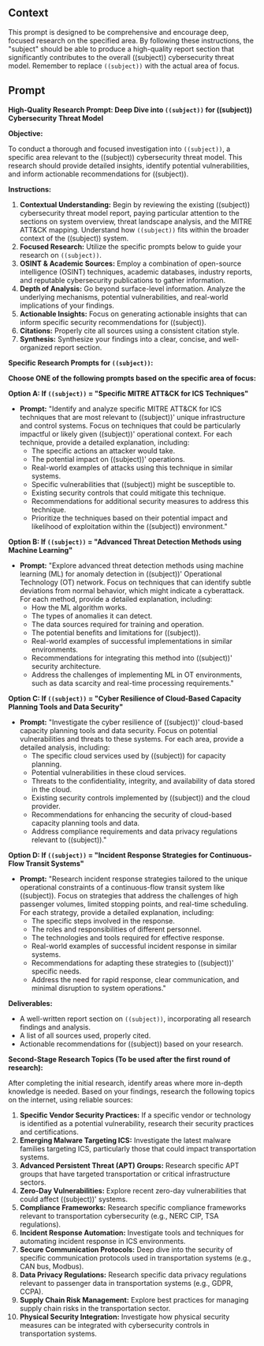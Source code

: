 
## Context
This prompt is designed to be comprehensive and encourage deep, focused research on the specified area. By following these instructions, the "subject" should be able to produce a high-quality report section that significantly contributes to the overall ((subject)) cybersecurity threat model. Remember to replace `((subject))` with the actual area of focus.

## Prompt

**High-Quality Research Prompt: Deep Dive into `((subject))` for ((subject)) Cybersecurity Threat Model**

**Objective:**

To conduct a thorough and focused investigation into `((subject))`, a specific area relevant to the ((subject)) cybersecurity threat model. This research should provide detailed insights, identify potential vulnerabilities, and inform actionable recommendations for ((subject)).

**Instructions:**

1.  **Contextual Understanding:** Begin by reviewing the existing ((subject)) cybersecurity threat model report, paying particular attention to the sections on system overview, threat landscape analysis, and the MITRE ATT&CK mapping. Understand how `((subject))` fits within the broader context of the ((subject)) system.
2.  **Focused Research:** Utilize the specific prompts below to guide your research on `((subject))`.
3.  **OSINT & Academic Sources:** Employ a combination of open-source intelligence (OSINT) techniques, academic databases, industry reports, and reputable cybersecurity publications to gather information.
4.  **Depth of Analysis:** Go beyond surface-level information. Analyze the underlying mechanisms, potential vulnerabilities, and real-world implications of your findings.
5.  **Actionable Insights:** Focus on generating actionable insights that can inform specific security recommendations for ((subject)).
6.  **Citations:** Properly cite all sources using a consistent citation style.
7.  **Synthesis:** Synthesize your findings into a clear, concise, and well-organized report section.

**Specific Research Prompts for `((subject))`:**

**Choose ONE of the following prompts based on the specific area of focus:**

**Option A: If `((subject))` = "Specific MITRE ATT&CK for ICS Techniques"**

*   **Prompt:** "Identify and analyze specific MITRE ATT&CK for ICS techniques that are most relevant to ((subject))' unique infrastructure and control systems. Focus on techniques that could be particularly impactful or likely given ((subject))' operational context. For each technique, provide a detailed explanation, including:
    *   The specific actions an attacker would take.
    *   The potential impact on ((subject))' operations.
    *   Real-world examples of attacks using this technique in similar systems.
    *   Specific vulnerabilities that ((subject)) might be susceptible to.
    *   Existing security controls that could mitigate this technique.
    *   Recommendations for additional security measures to address this technique.
    *   Prioritize the techniques based on their potential impact and likelihood of exploitation within the ((subject)) environment."

**Option B: If `((subject))` = "Advanced Threat Detection Methods using Machine Learning"**

*   **Prompt:** "Explore advanced threat detection methods using machine learning (ML) for anomaly detection in ((subject))' Operational Technology (OT) network. Focus on techniques that can identify subtle deviations from normal behavior, which might indicate a cyberattack. For each method, provide a detailed explanation, including:
    *   How the ML algorithm works.
    *   The types of anomalies it can detect.
    *   The data sources required for training and operation.
    *   The potential benefits and limitations for ((subject)).
    *   Real-world examples of successful implementations in similar environments.
    *   Recommendations for integrating this method into ((subject))' security architecture.
    *   Address the challenges of implementing ML in OT environments, such as data scarcity and real-time processing requirements."

**Option C: If `((subject))` = "Cyber Resilience of Cloud-Based Capacity Planning Tools and Data Security"**

*   **Prompt:** "Investigate the cyber resilience of ((subject))' cloud-based capacity planning tools and data security. Focus on potential vulnerabilities and threats to these systems. For each area, provide a detailed analysis, including:
    *   The specific cloud services used by ((subject)) for capacity planning.
    *   Potential vulnerabilities in these cloud services.
    *   Threats to the confidentiality, integrity, and availability of data stored in the cloud.
    *   Existing security controls implemented by ((subject)) and the cloud provider.
    *   Recommendations for enhancing the security of cloud-based capacity planning tools and data.
    *   Address compliance requirements and data privacy regulations relevant to ((subject))."

**Option D: If `((subject))` = "Incident Response Strategies for Continuous-Flow Transit Systems"**

*   **Prompt:** "Research incident response strategies tailored to the unique operational constraints of a continuous-flow transit system like ((subject)). Focus on strategies that address the challenges of high passenger volumes, limited stopping points, and real-time scheduling. For each strategy, provide a detailed explanation, including:
    *   The specific steps involved in the response.
    *   The roles and responsibilities of different personnel.
    *   The technologies and tools required for effective response.
    *   Real-world examples of successful incident response in similar systems.
    *   Recommendations for adapting these strategies to ((subject))' specific needs.
    *   Address the need for rapid response, clear communication, and minimal disruption to system operations."

**Deliverables:**

*   A well-written report section on `((subject))`, incorporating all research findings and analysis.
*   A list of all sources used, properly cited.
*   Actionable recommendations for ((subject)) based on your research.

**Second-Stage Research Topics (To be used after the first round of research):**

After completing the initial research, identify areas where more in-depth knowledge is needed. Based on your findings, research the following topics on the internet, using reliable sources:

1.  **Specific Vendor Security Practices:** If a specific vendor or technology is identified as a potential vulnerability, research their security practices and certifications.
2.  **Emerging Malware Targeting ICS:** Investigate the latest malware families targeting ICS, particularly those that could impact transportation systems.
3.  **Advanced Persistent Threat (APT) Groups:** Research specific APT groups that have targeted transportation or critical infrastructure sectors.
4.  **Zero-Day Vulnerabilities:** Explore recent zero-day vulnerabilities that could affect ((subject))' systems.
5.  **Compliance Frameworks:** Research specific compliance frameworks relevant to transportation cybersecurity (e.g., NERC CIP, TSA regulations).
6.  **Incident Response Automation:** Investigate tools and techniques for automating incident response in ICS environments.
7.  **Secure Communication Protocols:** Deep dive into the security of specific communication protocols used in transportation systems (e.g., CAN bus, Modbus).
8.  **Data Privacy Regulations:** Research specific data privacy regulations relevant to passenger data in transportation systems (e.g., GDPR, CCPA).
9.  **Supply Chain Risk Management:** Explore best practices for managing supply chain risks in the transportation sector.
10. **Physical Security Integration:** Investigate how physical security measures can be integrated with cybersecurity controls in transportation systems.
